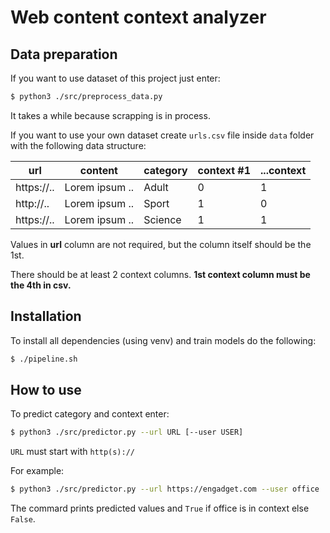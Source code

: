 # Web content context analyzer

## Data preparation
If you want to use dataset of this project just enter:
```bash
$ python3 ./src/preprocess_data.py
```
It takes a while because scrapping is in process.

If you want to use your own dataset create `urls.csv` file inside `data` folder with the following data structure:

| url        |     content     | category | context #1 | ...context |
|------------|-----------------|----------|------------|------------|
| https://.. | Lorem ipsum ..  | Adult    | 0          | 1          |
| http://..  | Lorem ipsum ..  | Sport    | 1          | 0          |
| https://.. | Lorem ipsum ..  | Science  | 1          | 1          |

Values in **url** column are not required, but the column itself should be the 1st.

There should be at least 2 context columns. **1st context column must be the 4th in csv.**

## Installation
To install all dependencies (using venv) and train models do the following:
```bash
$ ./pipeline.sh
```

## How to use

To predict category and context enter:
```bash
$ python3 ./src/predictor.py --url URL [--user USER]
```

`URL` must start with `http(s)://`

For example:
```bash
$ python3 ./src/predictor.py --url https://engadget.com --user office
```

The commard prints predicted values and `True` if office is in context else `False`.